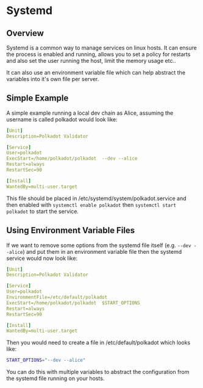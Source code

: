 # Systemd

## Overview

Systemd is a common way to manage services on linux hosts. It can ensure the process is enabled and running, allows you to set a policy for restarts and also set the user running the host, limit the memory usage etc..

It can also use an environment variable file which can help abstract the variables into it's own file per server.

## Simple Example

A simple example running a local dev chain as Alice, assuming the username is called polkadot would look like:

```yaml
[Unit]
Description=Polkadot Validator

[Service]
User=polkadot
ExecStart=/home/polkadot/polkadot  --dev --alice
Restart=always
RestartSec=90

[Install]
WantedBy=multi-user.target
```

This file should be placed in /etc/systemd/system/polkadot.service and then enabled with `systemctl enable polkadot` then `systemctl start polkadot` to start the service.

## Using Environment Variable Files

If we want to remove some options from the systemd file itself (e.g. `--dev --alice`) and put them in an environment variable file then the systemd service would now look like:

```yaml
[Unit]
Description=Polkadot Validator

[Service]
User=polkadot
EnvironmentFile=/etc/default/polkadot
ExecStart=/home/polkadot/polkadot  $START_OPTIONS
Restart=always
RestartSec=90

[Install]
WantedBy=multi-user.target
```

Then you would need to create a file in /etc/default/polkadot which looks like:

```bash
START_OPTIONS="--dev --alice"
```

You can do this with multiple variables to abstract the configuration from the systemd file running on your hosts.
